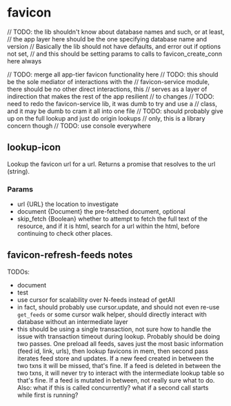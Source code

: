 # favicon
// TODO: the lib shouldn't know about database names and such, or at least,
// the app layer here should be the one specifying database name and version
// Basically the lib should not have defaults, and error out if options not set,
// and this should be setting params to calls to favicon_create_conn here always


// TODO: merge all app-tier favicon functionality here
// TODO: this should be the sole mediator of interactions with the
// favicon-service module, there should be no other direct interactions, this
// serves as a layer of indirection that makes the rest of the app resilient
// to changes
// TODO: need to redo the favicon-service lib, it was dumb to try and use a
// class, and it may be dumb to cram it all into one file
// TODO: should probably give up on the full lookup and just do origin lookups
// only, this is a library concern though
// TODO: use console everywhere

## lookup-icon
Lookup the favicon url for a url. Returns a promise that resolves to the url (string).

### Params
* url {URL} the location to investigate
* document {Document} the pre-fetched document, optional
* skip_fetch {Boolean} whether to attempt to fetch the full text of the resource, and if it is html, search for a url within the html, before continuing to check other places.

## favicon-refresh-feeds notes
TODOs:
* document
* test
* use cursor for scalability over N-feeds instead of getAll
* in fact, should probably use cursor.update, and should not even re-use `get_feeds` or some cursor walk helper, should directly interact with database without an intermediate layer
* this should be using a single transaction, not sure how to handle the issue with transaction timeout during lookup. Probably should be doing two passes. One preload all feeds, saves just the most basic information (feed id, link, urls), then lookup favicons in mem, then second pass iterates feed store and updates. If a new feed created in between the two txns it will be missed, that's fine. If a feed is deleted in between the two txns, it will never try to interact with the intermediate lookup table so that's fine. If a feed is mutated in between, not really sure what to do. Also: what if this is called concurrently? what if a second call starts while first is running?
